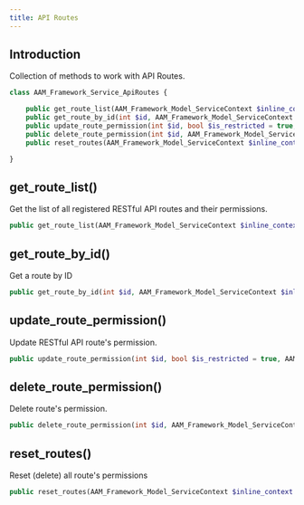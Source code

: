 ```yaml
---
title: API Routes
---
```


## Introduction

Collection of methods to work with API Routes.

```php
class AAM_Framework_Service_ApiRoutes {

    public get_route_list(AAM_Framework_Model_ServiceContext $inline_context = null) : array
    public get_route_by_id(int $id, AAM_Framework_Model_ServiceContext $inline_context = null) : array
    public update_route_permission(int $id, bool $is_restricted = true, AAM_Framework_Model_ServiceContext $inline_context = null) : array
    public delete_route_permission(int $id, AAM_Framework_Model_ServiceContext $inline_context = null) : array
    public reset_routes(AAM_Framework_Model_ServiceContext $inline_context = null) : array

}
```

## get_route_list()

Get the list of all registered RESTful API routes and their permissions.

```php
public get_route_list(AAM_Framework_Model_ServiceContext $inline_context = null) : array
```

## get_route_by_id()

Get a route by ID

```php
public get_route_by_id(int $id, AAM_Framework_Model_ServiceContext $inline_context = null) : array
```

## update_route_permission()

Update RESTful API route's permission.

```php
public update_route_permission(int $id, bool $is_restricted = true, AAM_Framework_Model_ServiceContext $inline_context = null) : array
```

## delete_route_permission()

Delete route's permission.

```php
public delete_route_permission(int $id, AAM_Framework_Model_ServiceContext $inline_context = null) : array
```

## reset_routes()

Reset (delete) all route's permissions

```php
public reset_routes(AAM_Framework_Model_ServiceContext $inline_context = null) : array
```